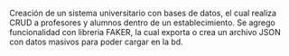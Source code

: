 Creación de un sistema universitario con bases de datos, el cual realiza CRUD a profesores y alumnos dentro de un establecimiento. Se agrego funcionalidad con libreria FAKER, la cual exporta o crea un archivo JSON con datos masivos para poder cargar en la bd.
